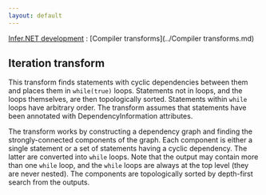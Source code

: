 ```yaml
---
layout: default
---
```

[Infer.NET development](../index.md) : [Compiler transforms](../Compiler transforms.md)

## Iteration transform

This transform finds statements with cyclic dependencies between them and places them in `while(true)` loops. Statements not in loops, and the loops themselves, are then topologically sorted. Statements within `while` loops have arbitrary order. The transform assumes that statements have been annotated with DependencyInformation attributes. 
 
The transform works by constructing a dependency graph and finding the strongly-connected components of the graph. Each component is either a single statement or a set of statements having a cyclic dependency. The latter are converted into `while` loops. Note that the output may contain more than one `while` loop, and the `while` loops are always at the top level (they are never nested). The components are topologically sorted by depth-first search from the outputs.
 